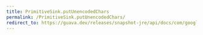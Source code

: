 ```yaml
---
title: PrimitiveSink.putUnencodedChars
permalink: /PrimitiveSink.putUnencodedChars/
redirect_to: https://guava.dev/releases/snapshot-jre/api/docs/com/google/common/hash/PrimitiveSink.html#putUnencodedChars-java.lang.CharSequence-
---
```

